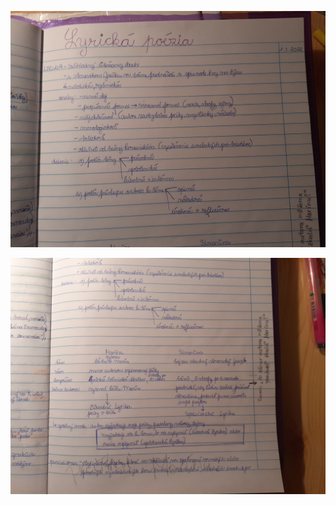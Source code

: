 ![lyricka-poezia-1](attachments/lyricka-poezia-1.jpg)

![lyricka-poezia-1](attachments/lyricka-poezia-2.jpg)
